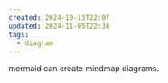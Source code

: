 ```yaml
---
created: 2024-10-13T22:07
updated: 2024-11-05T22:34
tags:
  - diagram
---
```

mermaid can create mindmap diagrams.